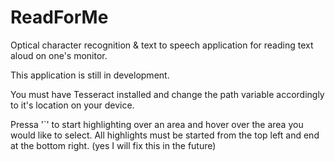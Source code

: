 # ReadForMe
Optical character recognition &amp; text to speech application for reading text aloud on one's monitor. 

This application is still in development.

You must have Tesseract installed and change the path variable accordingly to it's location on your device.  

Pressa '`' to start highlighting over an area and hover over the area you would like to select. 
All highlights must be started from the top left and end at the bottom right. (yes I will fix this in the future) 
